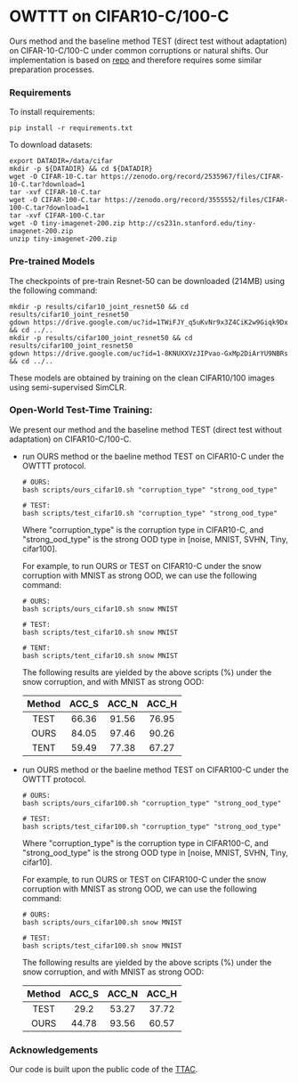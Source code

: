 # OWTTT on CIFAR10-C/100-C

Ours method and the baseline method TEST (direct test without adaptation) on CIFAR-10-C/100-C under common corruptions or natural shifts. Our implementation is based on [repo](https://github.com/Gorilla-Lab-SCUT/TTAC/tree/master/cifar) and therefore requires some similar preparation processes.


### Requirements

To install requirements:

```
pip install -r requirements.txt
```

To download datasets:

```
export DATADIR=/data/cifar
mkdir -p ${DATADIR} && cd ${DATADIR}
wget -O CIFAR-10-C.tar https://zenodo.org/record/2535967/files/CIFAR-10-C.tar?download=1
tar -xvf CIFAR-10-C.tar
wget -O CIFAR-100-C.tar https://zenodo.org/record/3555552/files/CIFAR-100-C.tar?download=1
tar -xvf CIFAR-100-C.tar
wget -O tiny-imagenet-200.zip http://cs231n.stanford.edu/tiny-imagenet-200.zip
unzip tiny-imagenet-200.zip
```

### Pre-trained Models

The checkpoints of pre-train Resnet-50 can be downloaded (214MB) using the following command:

```
mkdir -p results/cifar10_joint_resnet50 && cd results/cifar10_joint_resnet50
gdown https://drive.google.com/uc?id=1TWiFJY_q5uKvNr9x3Z4CiK2w9Giqk9Dx && cd ../..
mkdir -p results/cifar100_joint_resnet50 && cd results/cifar100_joint_resnet50
gdown https://drive.google.com/uc?id=1-8KNUXXVzJIPvao-GxMp2DiArYU9NBRs && cd ../..
```

These models are obtained by training on the clean CIFAR10/100 images using semi-supervised SimCLR.

### Open-World Test-Time Training:

We present our method and the baseline method TEST (direct test without adaptation) on CIFAR10-C/100-C.

- run OURS method or the baeline method TEST on CIFAR10-C under the OWTTT protocol.

    ```
    # OURS: 
    bash scripts/ours_cifar10.sh "corruption_type" "strong_ood_type" 

    # TEST: 
    bash scripts/test_cifar10.sh "corruption_type" "strong_ood_type" 
    ```
    Where "corruption_type" is the corruption type in CIFAR10-C, and "strong_ood_type" is the strong OOD type in [noise, MNIST, SVHN, Tiny, cifar100]. 
    
    For example, to run OURS or TEST on CIFAR10-C under the snow corruption with MNIST as strong OOD, we can use the following command:

    ```
    # OURS:
    bash scripts/ours_cifar10.sh snow MNIST 

    # TEST:
    bash scripts/test_cifar10.sh snow MNIST

    # TENT:
    bash scripts/tent_cifar10.sh snow MNIST
    ```

    The following results are yielded by the above scripts (%) under the snow corruption, and with MNIST as strong OOD:

    | Method | ACC_S | ACC_N | ACC_H |
    |:------:|:-------:|:-------:|:-------:|
    |  TEST  |   66.36   |    91.56   |   76.95  |
    |  OURS  |   84.05    |    97.46   | 90.26|
    |  TENT  |   59.49   |    77.38   |   67.27  |



- run OURS method or the baeline method TEST on CIFAR100-C under the OWTTT protocol.
    
    ```
    # OURS: 
    bash scripts/ours_cifar100.sh "corruption_type" "strong_ood_type" 

    # TEST: 
    bash scripts/test_cifar100.sh "corruption_type" "strong_ood_type" 
    ```
    Where "corruption_type" is the corruption type in CIFAR100-C, and "strong_ood_type" is the strong OOD type in [noise, MNIST, SVHN, Tiny, cifar10]. 
    
    For example, to run OURS or TEST on CIFAR100-C under the snow corruption with MNIST as strong OOD, we can use the following command:

    ```
    # OURS:
    bash scripts/ours_cifar100.sh snow MNIST 

    # TEST:
    bash scripts/test_cifar100.sh snow MNIST
    ```

    The following results are yielded by the above scripts (%) under the snow corruption, and with MNIST as strong OOD:

    | Method | ACC_S | ACC_N | ACC_H |
    |:------:|:-------:|:-------:|:-------:|
    |  TEST  |   29.2   |    53.27   |   37.72  |
    |  OURS  |   44.78    |    93.56   |  60.57 |


### Acknowledgements

Our code is built upon the public code of the [TTAC](https://github.com/Gorilla-Lab-SCUT/TTAC/tree/master/cifar).